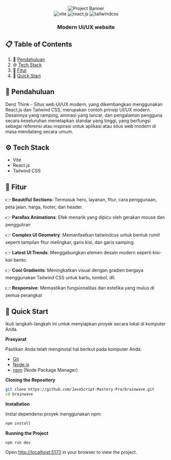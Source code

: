 <div align="center">
  <br />
    <a target="_blank">
      <img src="https://i.ibb.co/Kqdv8j1/Image-from.png" alt="Project Banner">
    </a>
  <br />

  <div>
    <img src="https://img.shields.io/badge/-Vite-black?style=for-the-badge&logoColor=white&logo=vite&color=646CFF" alt="vite" />
    <img src="https://img.shields.io/badge/-React_JS-black?style=for-the-badge&logoColor=white&logo=react&color=61DAFB" alt="react.js" />
    <img src="https://img.shields.io/badge/-Tailwind_CSS-black?style=for-the-badge&logoColor=white&logo=tailwindcss&color=06B6D4" alt="tailwindcss" />
  </div>

  <h3 align="center">Modern UI/UX website</h3>
<!-- 
   <div align="center">
     Build this project step by step with our detailed tutorial on <a href="https://www.youtube.com/@javascriptmastery/videos" target="_blank"><b>JavaScript Mastery</b></a> YouTube.
    </div> -->
</div>

## 📋 <a name="table">Table of Contents</a>

1. 🤖 [Pendahuluan](#introduction)
2. ⚙️ [Tech Stack](#tech-stack)
3. 🔋 [Fitur](#features)
4. 🤸 [Quick Start](#quick-start)

## <a name="introduction">🤖 Pendahuluan</a>

Denz Think - Situs web UI/UX modern, yang dikembangkan menggunakan React.js dan Tailwind CSS, merupakan contoh prinsip UI/UX modern. Desainnya yang ramping, animasi yang lancar, dan pengalaman pengguna secara keseluruhan menetapkan standar yang tinggi, yang berfungsi sebagai referensi atau inspirasi untuk aplikasi atau situs web modern di masa mendatang secara umum.

## <a name="tech-stack">⚙️ Tech Stack</a>

- Vite
- React.js
- Tailwind CSS

## <a name="features">🔋 Fitur</a>

👉 **Beautiful Sections**: Termasuk hero, layanan, fitur, cara penggunaan, peta jalan, harga, footer, dan header.

👉 **Parallax Animations**: Efek menarik yang dipicu oleh gerakan mouse dan pengguliran

👉 **Complex UI Geometry**: Memanfaatkan tailwindcss untuk bentuk rumit seperti tampilan fitur melingkar, garis kisi, dan garis samping.

👉 **Latest UI Trends**: Menggabungkan elemen desain modern seperti kisi-kisi bento.

👉 **Cool Gradients**: Meningkatkan visual dengan gradien bergaya menggunakan Tailwind CSS untuk kartu, tombol, dll.

👉 **Responsive**: Memastikan fungsionalitas dan estetika yang mulus di semua perangkat

## <a name="quick-start">🤸 Quick Start</a>

Ikuti langkah-langkah ini untuk menyiapkan proyek secara lokal di komputer Anda.

**Prasyarat**

Pastikan Anda telah menginstal hal berikut pada komputer Anda:

- [Git](https://git-scm.com/)
- [Node.js](https://nodejs.org/en)
- [npm](https://www.npmjs.com/) (Node Package Manager)

**Cloning the Repository**

```bash
git clone https://github.com/JavaScript-Mastery-Pro/brainwave.git
cd brainwave
```

**Installation**

Instal dependensi proyek menggunakan npm:

```bash
npm install
```

**Running the Project**

```bash
npm run dev
```

Open [http://localhost:5173](http://localhost:5173) in your browser to view the project.

